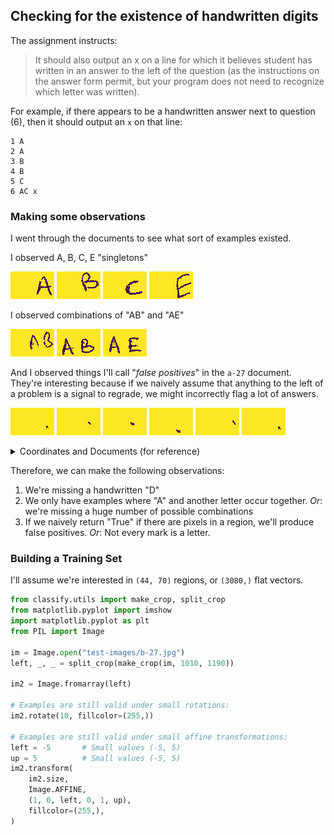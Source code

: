 ## Checking for the existence of handwritten digits

The assignment instructs:

> It should also output an x on a line for which it believes
> student has written in an answer to the left of the question (as the
> instructions on the answer form
> permit, but your program does not need to recognize which letter was
> written).

For example, if there appears to be a handwritten answer next to
question (6), then it should output an `x` on that line:

```text
1 A
2 A
3 B
4 B
5 C
6 AC x
```

### Making some observations

I went through the documents to see what sort of examples existed.

I observed A, B, C, E "singletons"

![Handwritten A](docs/handwritten/a-30_1015_1476_a.png)
![Handwritten B](docs/handwritten/a-30_1015_1335_b.png)
![Handwritten C](docs/handwritten/a-30_1015_1430_c.png)
![Handwritten E](docs/handwritten/b-13_555_1478_e.png)

I observed combinations of "AB" and "AE"

![Handwritten AB](docs/handwritten/b-13_987_767_ab.png)
![Handwritten AB](docs/handwritten/b-27_582_1333_ab.png)
![Handwritten AE](docs/handwritten/b-27_1010_1190_ae.png)

And I observed things I'll call "*false positives*"
in the `a-27` document. They're interesting because if we
naively assume that anything to the left of a problem is a signal to
regrade, we might incorrectly flag a lot of answers.

![False positive dot](docs/handwritten/a-27_130_1009_false.png)
![False positive dot](docs/handwritten/a-27_130_1104_false.png)
![False positive dot](docs/handwritten/a-27_130_1722_false.png)
![False positive dot](docs/handwritten/a-27_130_1910_false.png)
![False positive dot](docs/handwritten/a-27_562_1054_false.png)
![False positive dot](docs/handwritten/a-27_562_1242_false.png)

<details>
<summary>Coordinates and Documents (for reference)</summary>

```python
from classify.utils import make_crop
from matplotlib.pyplot import imshow
import matplotlib.pyplot as plt
from PIL import Image

im = Image.open("test-images/b-27.jpg")

# Cases in b-27:
# imshow(make_crop(im, 582, 1333))      1
# imshow(make_crop(im, 1010, 1190))     1

# Cases in a-30:
# imshow(make_crop(im, 145, 1951))      1
# imshow(make_crop(im, 1015, 1619))     1
# imshow(make_crop(im, 1015, 1525))     1
# imshow(make_crop(im, 1015, 1476))     1
# imshow(make_crop(im, 1015, 1430))     1
# imshow(make_crop(im, 1015, 1382))     1

# Cases in a-27: (there will be false positives here if we're naive)
# imshow(make_crop(im, 130, 915))       0
# imshow(make_crop(im, 130, 962))       0
# imshow(make_crop(im, 130, 1009))      0
# imshow(make_crop(im, 130, 1152))      0
# imshow(make_crop(im, 130, 1722))      0
# imshow(make_crop(im, 562, 1054))      0
# imshow(make_crop(im, 562, 1242))      0
# imshow(make_crop(im, 562, 1575))      0
# imshow(make_crop(im, 1000, 1430))     0

# Cases in b-13:
# imshow(make_crop(im, 123, 912))       1
# imshow(make_crop(im, 123, 1290))      1
# imshow(make_crop(im, 555, 1478))      1

plt.show()
```

</details>

Therefore, we can make the following observations:

1. We're missing a handwritten "D"
2. We only have examples where "A" and another letter occur together. *Or*: we're missing a huge number of possible combinations
3. If we naively return "True" if there are pixels in a region, we'll produce false positives. *Or*: Not every mark is a letter.

### Building a Training Set

I'll assume we're interested in `(44, 70)` regions, or `(3080,)` flat
vectors.

```python
from classify.utils import make_crop, split_crop
from matplotlib.pyplot import imshow
import matplotlib.pyplot as plt
from PIL import Image

im = Image.open("test-images/b-27.jpg")
left, _, _ = split_crop(make_crop(im, 1010, 1190))

im2 = Image.fromarray(left)

# Examples are still valid under small rotations:
im2.rotate(10, fillcolor=(255,))

# Examples are still valid under small affine transformations:
left = -5       # Small values (-5, 5)
up = 5          # Small values (-5, 5)
im2.transform(
    im2.size,
    Image.AFFINE,
    (1, 0, left, 0, 1, up),
    fillcolor=(255,),
)
```
